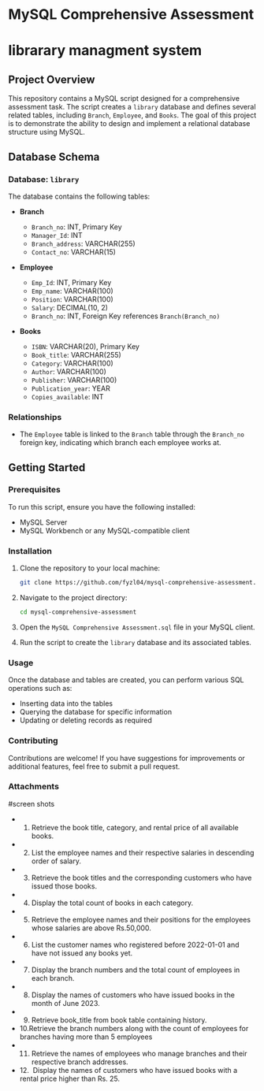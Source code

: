 
# MySQL Comprehensive Assessment
# librarary managment system

## Project Overview

This repository contains a MySQL script designed for a comprehensive assessment task. The script creates a `library` database and defines several related tables, including `Branch`, `Employee`, and `Books`. The goal of this project is to demonstrate the ability to design and implement a relational database structure using MySQL.

## Database Schema

### Database: `library`

The database contains the following tables:

- **Branch**
  - `Branch_no`: INT, Primary Key
  - `Manager_Id`: INT
  - `Branch_address`: VARCHAR(255)
  - `Contact_no`: VARCHAR(15)

- **Employee**
  - `Emp_Id`: INT, Primary Key
  - `Emp_name`: VARCHAR(100)
  - `Position`: VARCHAR(100)
  - `Salary`: DECIMAL(10, 2)
  - `Branch_no`: INT, Foreign Key references `Branch(Branch_no)`

- **Books**
  - `ISBN`: VARCHAR(20), Primary Key
  - `Book_title`: VARCHAR(255)
  - `Category`: VARCHAR(100)
  - `Author`: VARCHAR(100)
  - `Publisher`: VARCHAR(100)
  - `Publication_year`: YEAR
  - `Copies_available`: INT

### Relationships

- The `Employee` table is linked to the `Branch` table through the `Branch_no` foreign key, indicating which branch each employee works at.

## Getting Started

### Prerequisites

To run this script, ensure you have the following installed:

- MySQL Server
- MySQL Workbench or any MySQL-compatible client

### Installation

1. Clone the repository to your local machine:
   ```bash
   git clone https://github.com/fyzl04/mysql-comprehensive-assessment.git
   ```

2. Navigate to the project directory:
   ```bash
   cd mysql-comprehensive-assessment
   ```

3. Open the `MySQL Comprehensive Assessment.sql` file in your MySQL client.

4. Run the script to create the `library` database and its associated tables.

### Usage

Once the database and tables are created, you can perform various SQL operations such as:

- Inserting data into the tables
- Querying the database for specific information
- Updating or deleting records as required

### Contributing

Contributions are welcome! If you have suggestions for improvements or additional features, feel free to submit a pull request.

### Attachments
#screen shots 
- 1. Retrieve the book title, category, and rental price of all available books. 
- 2. List the employee names and their respective salaries in descending order of salary. 
- 3. Retrieve the book titles and the corresponding customers who have issued those books. 
- 4. Display the total count of books in each category. 
- 5. Retrieve the employee names and their positions for the employees whose salaries are above Rs.50,000. 
- 6. List the customer names who registered before 2022-01-01 and have not issued any books yet. 
- 7. Display the branch numbers and the total count of employees in each branch. 
- 8. Display the names of customers who have issued books in the month of June 2023.
- 9. Retrieve book_title from book table containing history. 
- 10.Retrieve the branch numbers along with the count of employees for branches having more than 5 employees
- 11. Retrieve the names of employees who manage branches and their respective branch addresses.
- 12.  Display the names of customers who have issued books with a rental price higher than Rs. 25.


